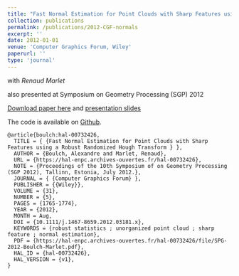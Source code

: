 ```yaml
---
title: "Fast Normal Estimation for Point Clouds with Sharp Features using a Robust Randomized Hough Transform"
collection: publications
permalink: /publications/2012-CGF-normals
excerpt: ''
date: 2012-01-01
venue: 'Computer Graphics Forum, Wiley'
paperurl: ''
type: 'journal'
---
```


with *Renaud Marlet*

also presented at Symposium on Geometry Processing (SGP) 2012

[Download paper here](https://aboulch.github.io/files/2012_sgp_boulch.pdf) and [presentation slides](https://aboulch.github.io/files/talks/2012_sgp_boulch_slides.pdf)

The code is available on [Github](https://github.com/aboulch/normals_Hough).

```
@article{boulch:hal-00732426,
  TITLE = { {Fast Normal Estimation for Point Clouds with Sharp Features using a Robust Randomized Hough Transform } },
  AUTHOR = {Boulch, Alexandre and Marlet, Renaud},
  URL = {https://hal-enpc.archives-ouvertes.fr/hal-00732426},
  NOTE = {Proceedings of the 10th Symposium of on Geometry Processing (SGP 2012), Tallinn, Estonia, July 2012.},
  JOURNAL = { {Computer Graphics Forum} },
  PUBLISHER = {{Wiley}},
  VOLUME = {31},
  NUMBER = {5},
  PAGES = {1765-1774},
  YEAR = {2012},
  MONTH = Aug,
  DOI = {10.1111/j.1467-8659.2012.03181.x},
  KEYWORDS = {robust statistics ; unorganized point cloud ; sharp feature ; normal estimation},
  PDF = {https://hal-enpc.archives-ouvertes.fr/hal-00732426/file/SPG-2012-Boulch-Marlet.pdf},
  HAL_ID = {hal-00732426},
  HAL_VERSION = {v1},
}
```
